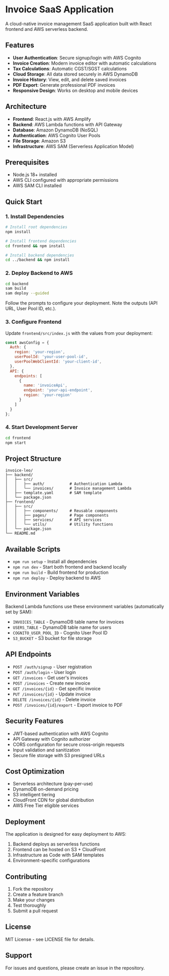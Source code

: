 # Invoice SaaS Application

A cloud-native invoice management SaaS application built with React frontend and AWS serverless backend.

## Features

- **User Authentication**: Secure signup/login with AWS Cognito
- **Invoice Creation**: Modern invoice editor with automatic calculations
- **Tax Calculations**: Automatic CGST/SGST calculations
- **Cloud Storage**: All data stored securely in AWS DynamoDB
- **Invoice History**: View, edit, and delete saved invoices
- **PDF Export**: Generate professional PDF invoices
- **Responsive Design**: Works on desktop and mobile devices

## Architecture

- **Frontend**: React.js with AWS Amplify
- **Backend**: AWS Lambda functions with API Gateway
- **Database**: Amazon DynamoDB (NoSQL)
- **Authentication**: AWS Cognito User Pools
- **File Storage**: Amazon S3
- **Infrastructure**: AWS SAM (Serverless Application Model)

## Prerequisites

- Node.js 18+ installed
- AWS CLI configured with appropriate permissions
- AWS SAM CLI installed

## Quick Start

### 1. Install Dependencies

```bash
# Install root dependencies
npm install

# Install frontend dependencies
cd frontend && npm install

# Install backend dependencies
cd ../backend && npm install
```

### 2. Deploy Backend to AWS

```bash
cd backend
sam build
sam deploy --guided
```

Follow the prompts to configure your deployment. Note the outputs (API URL, User Pool ID, etc.).

### 3. Configure Frontend

Update `frontend/src/index.js` with the values from your deployment:

```javascript
const awsConfig = {
  Auth: {
    region: 'your-region',
    userPoolId: 'your-user-pool-id',
    userPoolWebClientId: 'your-client-id',
  },
  API: {
    endpoints: [
      {
        name: 'invoiceApi',
        endpoint: 'your-api-endpoint',
        region: 'your-region'
      }
    ]
  }
};
```

### 4. Start Development Server

```bash
cd frontend
npm start
```

## Project Structure

```
invoice-leo/
├── backend/
│   ├── src/
│   │   ├── auth/           # Authentication Lambda
│   │   └── invoices/       # Invoice management Lambda
│   ├── template.yaml       # SAM template
│   └── package.json
├── frontend/
│   ├── src/
│   │   ├── components/     # Reusable components
│   │   ├── pages/          # Page components
│   │   ├── services/       # API services
│   │   └── utils/          # Utility functions
│   └── package.json
└── README.md
```

## Available Scripts

- `npm run setup` - Install all dependencies
- `npm run dev` - Start both frontend and backend locally
- `npm run build` - Build frontend for production
- `npm run deploy` - Deploy backend to AWS

## Environment Variables

Backend Lambda functions use these environment variables (automatically set by SAM):

- `INVOICES_TABLE` - DynamoDB table name for invoices
- `USERS_TABLE` - DynamoDB table name for users
- `COGNITO_USER_POOL_ID` - Cognito User Pool ID
- `S3_BUCKET` - S3 bucket for file storage

## API Endpoints

- `POST /auth/signup` - User registration
- `POST /auth/login` - User login
- `GET /invoices` - Get user's invoices
- `POST /invoices` - Create new invoice
- `GET /invoices/{id}` - Get specific invoice
- `PUT /invoices/{id}` - Update invoice
- `DELETE /invoices/{id}` - Delete invoice
- `POST /invoices/{id}/export` - Export invoice to PDF

## Security Features

- JWT-based authentication with AWS Cognito
- API Gateway with Cognito authorizer
- CORS configuration for secure cross-origin requests
- Input validation and sanitization
- Secure file storage with S3 presigned URLs

## Cost Optimization

- Serverless architecture (pay-per-use)
- DynamoDB on-demand pricing
- S3 intelligent tiering
- CloudFront CDN for global distribution
- AWS Free Tier eligible services

## Deployment

The application is designed for easy deployment to AWS:

1. Backend deploys as serverless functions
2. Frontend can be hosted on S3 + CloudFront
3. Infrastructure as Code with SAM templates
4. Environment-specific configurations

## Contributing

1. Fork the repository
2. Create a feature branch
3. Make your changes
4. Test thoroughly
5. Submit a pull request

## License

MIT License - see LICENSE file for details.

## Support

For issues and questions, please create an issue in the repository.